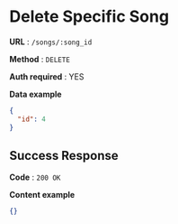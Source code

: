 # Delete Specific Song

**URL** : `/songs/:song_id`

**Method** : `DELETE`

**Auth required** : YES

**Data example**

```json
{
  "id": 4
}
```

## Success Response

**Code** : `200 OK`

**Content example**

```json
{}
```
